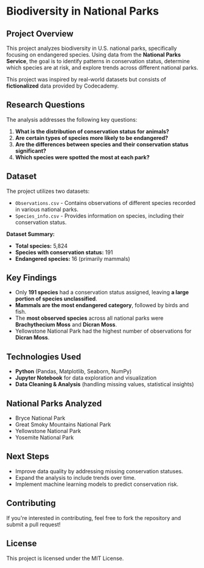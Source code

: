 # Biodiversity in National Parks

## Project Overview
This project analyzes biodiversity in U.S. national parks, specifically focusing on endangered species. Using data from the **National Parks Service**, the goal is to identify patterns in conservation status, determine which species are at risk, and explore trends across different national parks.

This project was inspired by real-world datasets but consists of **fictionalized** data provided by Codecademy.

## Research Questions
The analysis addresses the following key questions:
1. **What is the distribution of conservation status for animals?**
2. **Are certain types of species more likely to be endangered?**
3. **Are the differences between species and their conservation status significant?**
4. **Which species were spotted the most at each park?**

## Dataset
The project utilizes two datasets:
- `Observations.csv` - Contains observations of different species recorded in various national parks.
- `Species_info.csv` - Provides information on species, including their conservation status.

**Dataset Summary:**
- **Total species:** 5,824
- **Species with conservation status:** 191
- **Endangered species:** 16 (primarily mammals)

## Key Findings
- Only **191 species** had a conservation status assigned, leaving **a large portion of species unclassified**.
- **Mammals are the most endangered category**, followed by birds and fish.
- The **most observed species** across all national parks were **Brachythecium Moss** and **Dicran Moss**.
- Yellowstone National Park had the highest number of observations for **Dicran Moss**.

## Technologies Used
- **Python** (Pandas, Matplotlib, Seaborn, NumPy)
- **Jupyter Notebook** for data exploration and visualization
- **Data Cleaning & Analysis** (handling missing values, statistical insights)

## National Parks Analyzed
- Bryce National Park
- Great Smoky Mountains National Park
- Yellowstone National Park
- Yosemite National Park

## Next Steps
- Improve data quality by addressing missing conservation statuses.
- Expand the analysis to include trends over time.
- Implement machine learning models to predict conservation risk.

## Contributing
If you're interested in contributing, feel free to fork the repository and submit a pull request!

## License
This project is licensed under the MIT License.
